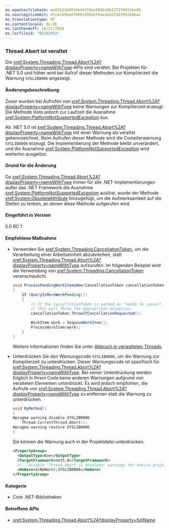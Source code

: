 ```yaml
---
ms.openlocfilehash: ee67b32b093ebd42f8ac685b34b12f2f6833be86
ms.sourcegitcommit: dfcbc096ad7908cd58a5f0aeabd2256f05266bac
ms.translationtype: HT
ms.contentlocale: de-DE
ms.lasthandoff: 10/21/2020
ms.locfileid: "92332922"
---
```

### <a name="threadabort-is-obsolete"></a>Thread.Abort ist veraltet

Die <xref:System.Threading.Thread.Abort%2A?displayProperty=nameWithType>-APIs sind veraltet. Bei Projekten für .NET 5.0 und höher wird bei Aufruf dieser Methoden zur Kompilierzeit die Warnung `SYSLIB0006` angezeigt.

#### <a name="change-description"></a>Änderungsbeschreibung

Zuvor wurden bei Aufrufen von <xref:System.Threading.Thread.Abort%2A?displayProperty=nameWithType> keine Warnungen zur Kompilierzeit erzeugt. Die Methode löste jedoch zur Laufzeit die Ausnahme <xref:System.PlatformNotSupportedException> aus.

Ab .NET 5.0 ist <xref:System.Threading.Thread.Abort%2A?displayProperty=nameWithType> mit einer Warnung als veraltet gekennzeichnet. Beim Aufrufen dieser Methode wird die Compilerwarnung `SYSLIB0006` erzeugt. Die Implementierung der Methode bleibt unverändert, und die Ausnahme <xref:System.PlatformNotSupportedException> wird weiterhin ausgelöst.

#### <a name="reason-for-change"></a>Grund für die Änderung

Da <xref:System.Threading.Thread.Abort%2A?displayProperty=nameWithType> immer für alle .NET-Implementierungen außer das .NET Framework die Ausnahme <xref:System.PlatformNotSupportedException> auslöst, wurde der Methode <xref:System.ObsoleteAttribute> hinzugefügt, um die Aufmerksamkeit auf die Stellen zu lenken, an denen diese Methode aufgerufen wird.

#### <a name="version-introduced"></a>Eingeführt in Version

5.0 RC 1

#### <a name="recommended-action"></a>Empfohlene Maßnahme

- Verwenden Sie <xref:System.Threading.CancellationToken>, um die Verarbeitung einer Arbeitseinheit abzubrechen, statt <xref:System.Threading.Thread.Abort%2A?displayProperty=nameWithType> aufzurufen. Im folgenden Beispiel wird die Verwendung von <xref:System.Threading.CancellationToken> veranschaulicht.

  ```csharp
  void ProcessPendingWorkItemsNew(CancellationToken cancellationToken)
  {
      if (QueryIsMoreWorkPending())
      {
          // If the CancellationToken is marked as "needs to cancel",
          // this will throw the appropriate exception.
          cancellationToken.ThrowIfCancellationRequested();

          WorkItem work = DequeueWorkItem();
          ProcessWorkItem(work);
      }
  }
  ```

  Weitere Informationen finden Sie unter [Abbruch in verwalteten Threads](../../../../docs/standard/threading/cancellation-in-managed-threads.md).

- Unterdrücken Sie den Warnungscode `SYSLIB0006`, um die Warnung zur Kompilierzeit zu unterdrücken. Dieser Warnungscode ist spezifisch für <xref:System.Threading.Thread.Abort%2A?displayProperty=nameWithType>. Bei seiner Unterdrückung werden folglich in Ihrem Code keine anderen Warnungen aufgrund von veralteten Elementen unterdrückt. Es wird jedoch empfohlen, die Aufrufe von <xref:System.Threading.Thread.Abort%2A?displayProperty=nameWithType> zu entfernen statt die Warnung zu unterdrücken.

  ```csharp
  void MyMethod()
  {
  #pragma warning disable SYSLIB0006
      Thread.CurrentThread.Abort();
  #pragma warning restore SYSLIB0006
  }
  ```

  Sie können die Warnung auch in der Projektdatei unterdrücken.

  ```xml
  <PropertyGroup>
    <OutputType>Exe</OutputType>
    <TargetFramework>net5.0</TargetFramework>
    <!-- Disable "Thread.Abort is obsolete" warnings for entire project. -->
    <NoWarn>$(NoWarn);SYSLIB0006</NoWarn>
  </PropertyGroup>
  ```

#### <a name="category"></a>Kategorie

- Core .NET-Bibliotheken

#### <a name="affected-apis"></a>Betroffene APIs

- <xref:System.Threading.Thread.Abort%2A?displayProperty=fullName>

<!--

#### Affected APIs

- `Overload:System.Threading.Thread.Abort`

-->
